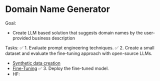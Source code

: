 # Domain Name Generator

Goal:
- Create LLM based solution that suggests domain names by the user-provided business description

Tasks:
✅ 1. Evaluate prompt engineering techniques.
✅ 2. Create a small dataset and evaluate the fine-tuning approach with open-source LLMs.
  - [Synthetic data creation](https://github.com/LaurynasRekasius/Domain_Name_Generator/blob/main/notebooks/Synthetic_Data_Generation_Mistral.ipynb)
  - [Fine-Tuning]([https://github.com/LaurynasRekasius/Domain_Name_Generator/blob/main/notebooks/LLM_Fine_Tuning.ipynb)
✅ 3. Deploy the fine-tuned model.
  - HF:
